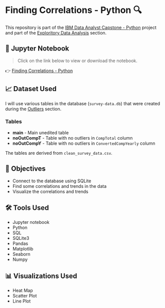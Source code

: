 # Finding Correlations - Python 🔍

<p>This repository is part of the <a href = 'https://github.com/FaiLuReH3Ro/ibm-da-capstone-py'>IBM Data Analyst Capstone - Python</a> project and part of the <a href = 'https://github.com/FaiLuReH3Ro/ibm-da-capstone-py?tab=readme-ov-file#exploratory-data'>Exploritory Data Analysis</a> section.</p>

## 📓 Jupyter Notebook

> Click on the link below to view or download the notebook.

👉 [Finding Correlations - Python](https://github.com/FaiLuReH3Ro/correlations-py/blob/main/Finding_Correlations.ipynb)

## 📈 Dataset Used

I will use various tables in the database (`survey-data.db`) that were created during the [Outliers](https://github.com/FaiLuReH3Ro/outliers-py) section.

### Tables

* __main__ - Main unedited table
* __noOutCompT__ - Table with no outliers in `CompTotal` column
* __noOutCompY__ - Table with no outliers in `ConvertedCompYearly` column

The tables are derived from `clean_survey_data.csv`.

## 🚀 Objectives

* Connect to the database using SQLite
* Find some correlations and trends in the data
* Visualize the correlations and trends

## 🛠️ Tools Used

* Jupyter notebook
* Python
* SQL
* SQLite3
* Pandas
* Matplotlib
* Seaborn
* Numpy

## 📊 Visualizations Used

* Heat Map
* Scatter Plot
* Line Plot
